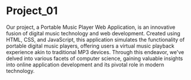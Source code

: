 # Project_01
Our project, a Portable Music Player Web Application, is an innovative fusion of digital music technology and web development. Created using HTML, CSS, and JavaScript, this application simulates the functionality of portable digital music players, offering users a virtual music playback experience akin to traditional MP3 devices. Through this endeavor, we've delved into various facets of computer science, gaining valuable insights into online application development and its pivotal role in modern technology.
